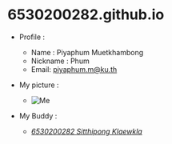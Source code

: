 # 6530200282.github.io

- Profile : 
  - Name : Piyaphum Muetkhambong
  - Nickname : Phum
  - Email: piyaphum.m@ku.th

- My picture :
  - ![Me](WIN_25671130_14_52_43_Pro.jpg)

- My Buddy :
  - *[6530200282 Sitthipong Klaewkla](https://6530200851.github.io/integrity)* 

